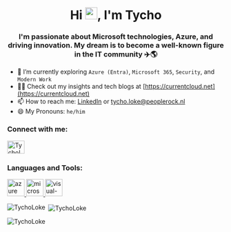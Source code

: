 <h1 align="center">Hi <img src="https://media.giphy.com/media/hvRJCLFzcasrR4ia7z/giphy.gif" width="28">, I'm Tycho</h1>
<h3 align="center">I'm passionate about Microsoft technologies, Azure, and driving innovation. My dream is to become a well-known figure in the IT community ✈️🌎</h3>

- 🌱 I’m currently exploring `Azure (Entra)`, `Microsoft 365`, `Security`, and `Modern Work`
- 👨‍💻 Check out my insights and tech blogs at [https://currentcloud.net](https://currentcloud.net)
- 📫 How to reach me: [LinkedIn](https://linkedin.com/in/tycholoke) or tycho.loke@peoplerock.nl
- 😄 My Pronouns: `he/him`

<h3 align="left">Connect with me:</h3>
<p align="left">
<a href="https://linkedin.com/in/your-link-here" target="blank"><img align="center" src="https://raw.githubusercontent.com/rahuldkjain/github-profile-readme-generator/master/src/images/icons/Social/linked-in-alt.svg" alt="TychoLoke" height="30" width="40" /></a></p>

<h3 align="left">Languages and Tools:</h3>
<p align="left"> <!-- Add or remove tools as needed -->
<a href="https://azure.microsoft.com" target="_blank"> <img src="https://azure.microsoft.com/svghandler/azure/" alt="azure" width="40" height="40"/> </a> <a href="https://www.microsoft.com/en-us/microsoft-365" target="_blank"> <img src="https://www.microsoft.com/favicon.ico" alt="microsoft-365" width="40" height="40"/> </a> <a href="https://visualstudio.microsoft.com/" target="_blank"> <img src="https://visualstudio.microsoft.com/wp-content/uploads/2019/06/BrandVisualStudioWin2019-3.svg" alt="visual-studio" width="40" height="40"/> </a> <!-- More icons here -->
</p>

<p><img align="left" src="https://github-readme-stats.vercel.app/api/top-langs?username=TychoLoke&show_icons=true&theme=radical&locale=en&layout=compact" alt="TychoLoke" /></p>

<p>&nbsp;<img align="center" src="https://github-readme-stats.vercel.app/api?username=TychoLoke&show_icons=true&theme=radical&locale=en" alt="TychoLoke" /></p>

<p><img align="center" src="https://github-readme-streak-stats.herokuapp.com/?user=TychoLoke&theme=highcontrast" alt="TychoLoke" /></p>
